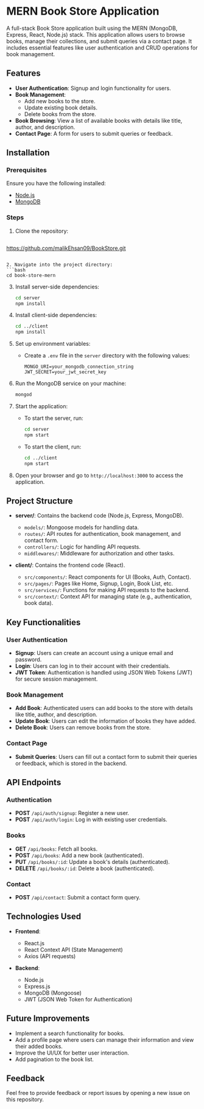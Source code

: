# MERN Book Store Application

A full-stack Book Store application built using the MERN (MongoDB, Express, React, Node.js) stack. This application allows users to browse books, manage their collections, and submit queries via a contact page. It includes essential features like user authentication and CRUD operations for book management.

## Features

- **User Authentication**: Signup and login functionality for users.
- **Book Management**:
  - Add new books to the store.
  - Update existing book details.
  - Delete books from the store.
- **Book Browsing**: View a list of available books with details like title, author, and description.
- **Contact Page**: A form for users to submit queries or feedback.
  
## Installation

### Prerequisites

Ensure you have the following installed:

- [Node.js](https://nodejs.org/en/download/)
- [MongoDB](https://www.mongodb.com/try/download/community)

### Steps

1. Clone the repository:
   ```bash
  https://github.com/malikEhsan09/BookStore.git
   ```

2. Navigate into the project directory:
   ```bash
   cd book-store-mern
   ```

3. Install server-side dependencies:
   ```bash
   cd server
   npm install
   ```

4. Install client-side dependencies:
   ```bash
   cd ../client
   npm install
   ```

5. Set up environment variables:
   - Create a `.env` file in the `server` directory with the following values:
     ```env
     MONGO_URI=your_mongodb_connection_string
     JWT_SECRET=your_jwt_secret_key
     ```

6. Run the MongoDB service on your machine:
   ```bash
   mongod
   ```

7. Start the application:
   - To start the server, run:
     ```bash
     cd server
     npm start
     ```
   - To start the client, run:
     ```bash
     cd ../client
     npm start
     ```

8. Open your browser and go to `http://localhost:3000` to access the application.

## Project Structure

- **server/**: Contains the backend code (Node.js, Express, MongoDB).
  - `models/`: Mongoose models for handling data.
  - `routes/`: API routes for authentication, book management, and contact form.
  - `controllers/`: Logic for handling API requests.
  - `middlewares/`: Middleware for authorization and other tasks.
  
- **client/**: Contains the frontend code (React).
  - `src/components/`: React components for UI (Books, Auth, Contact).
  - `src/pages/`: Pages like Home, Signup, Login, Book List, etc.
  - `src/services/`: Functions for making API requests to the backend.
  - `src/context/`: Context API for managing state (e.g., authentication, book data).
  
## Key Functionalities

### User Authentication
- **Signup**: Users can create an account using a unique email and password.
- **Login**: Users can log in to their account with their credentials.
- **JWT Token**: Authentication is handled using JSON Web Tokens (JWT) for secure session management.

### Book Management
- **Add Book**: Authenticated users can add books to the store with details like title, author, and description.
- **Update Book**: Users can edit the information of books they have added.
- **Delete Book**: Users can remove books from the store.

### Contact Page
- **Submit Queries**: Users can fill out a contact form to submit their queries or feedback, which is stored in the backend.

## API Endpoints

### Authentication
- **POST** `/api/auth/signup`: Register a new user.
- **POST** `/api/auth/login`: Log in with existing user credentials.

### Books
- **GET** `/api/books`: Fetch all books.
- **POST** `/api/books`: Add a new book (authenticated).
- **PUT** `/api/books/:id`: Update a book's details (authenticated).
- **DELETE** `/api/books/:id`: Delete a book (authenticated).

### Contact
- **POST** `/api/contact`: Submit a contact form query.

## Technologies Used

- **Frontend**:
  - React.js
  - React Context API (State Management)
  - Axios (API requests)
  
- **Backend**:
  - Node.js
  - Express.js
  - MongoDB (Mongoose)
  - JWT (JSON Web Token for Authentication)

## Future Improvements

- Implement a search functionality for books.
- Add a profile page where users can manage their information and view their added books.
- Improve the UI/UX for better user interaction.
- Add pagination to the book list.

## Feedback

Feel free to provide feedback or report issues by opening a new issue on this repository.
